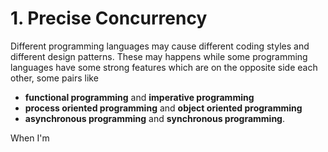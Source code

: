 # 1. Precise Concurrency

Different programming languages may cause different coding styles and different design patterns. These may happens while some programming languages have some strong features which are on the opposite side each other, some pairs like 

* **functional programming** and **imperative programming** 
* **process oriented programming** and **object oriented programming**
* **asynchronous programming** and **synchronous programming**.  

When I'm 